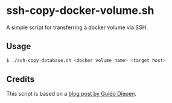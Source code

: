 # ssh-copy-docker-volume.sh

A simple script for transferring a docker volume via SSH.

## Usage

```bash
$ ./ssh-copy-database.sh <docker volume name> <target host>
```

## Credits

This script is based on a [blog post by Guido Diepen](https://www.guidodiepen.nl/2016/05/transfer-docker-data-volume-to-another-host/).
